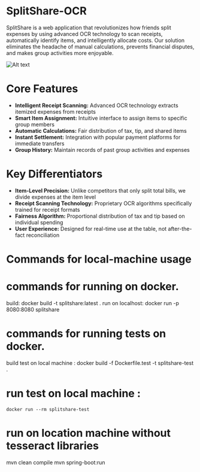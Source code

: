 # SplitShare-OCR

SplitShare is a web application that revolutionizes how friends split expenses by using advanced OCR technology to scan receipts, automatically identify items, and intelligently allocate costs. Our solution eliminates the headache of manual calculations, prevents financial disputes, and makes group activities more enjoyable.

![Alt text](https://drive.google.com/file/d/1JL1R89uPVPFx3C-5j8FsNruOaQ9MBVMp/view?usp=sharing)

# Core Features
* **Intelligent Receipt Scanning:** Advanced OCR technology extracts itemized expenses from receipts
* **Smart Item Assignment:** Intuitive interface to assign items to specific group members
* **Automatic Calculations:** Fair distribution of tax, tip, and shared items
* **Instant Settlement:** Integration with popular payment platforms for immediate transfers
* **Group History:** Maintain records of past group activities and expenses

# Key Differentiators
* **Item-Level Precision:** Unlike competitors that only split total bills, we divide expenses at the item level
* **Receipt Scanning Technology:** Proprietary OCR algorithms specifically trained for receipt formats
* **Fairness Algorithm:** Proportional distribution of tax and tip based on individual spending
* **User Experience:** Designed for real-time use at the table, not after-the-fact reconciliation



# Commands for local-machine usage
# commands for running on docker.
build: 
    docker build -t splitshare:latest .
run on localhost: 
    docker run -p 8080:8080 splitshare

# commands for running tests on docker.
build test on local machine : 
    docker build -f Dockerfile.test -t splitshare-test .
# run test on local machine : 
    docker run --rm splitshare-test

# run on location machine without tesseract libraries
mvn clean compile
mvn spring-boot:run